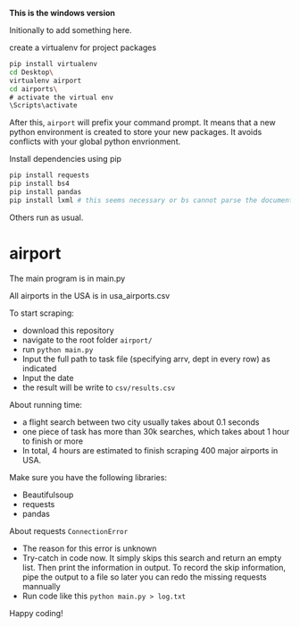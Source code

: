 __This is the windows version__

Initionally to add something here.

create a virtualenv for project packages
```sh
pip install virtualenv
cd Desktop\
virtualenv airport
cd airports\
# activate the virtual env
\Scripts\activate
```
After this, `airport` will prefix your command prompt. It means that a new python environment is created to store your
new packages. It avoids conflicts with your global python envrionment.

Install dependencies using pip
```sh
pip install requests
pip install bs4
pip install pandas
pip install lxml # this seems necessary or bs cannot parse the document tree
```

Others run as usual.

# airport
The main program is in main.py

All airports in the USA is in usa_airports.csv

To start scraping:
- download this repository
- navigate to the root folder `airport/`
- run `python main.py`
- Input the full path to task file (specifying arrv, dept in every row) as indicated
- Input the date
- the result will be write to `csv/results.csv`

About running time:
- a flight search between two city usually takes about 0.1 seconds
- one piece of task has more than 30k searches, which takes about 1 hour to finish or more
- In total, 4 hours are estimated to finish scraping 400 major airports in USA.

Make sure you have the following libraries:
- Beautifulsoup
- requests
- pandas

About requests `ConnectionError`
- The reason for this error is unknown
- Try-catch in code now. It simply skips this search and return an empty list. Then print the information in output. To record the skip information, pipe the output to a file so later you can redo the missing requests mannually
- Run code like this
`python main.py > log.txt`

Happy coding!
